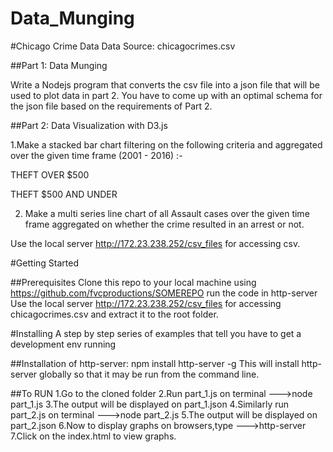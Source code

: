 # Data_Munging

#Chicago Crime Data
Data Source: chicagocrimes.csv

##Part 1: Data Munging


Write a Nodejs program that converts the csv file into a json file that will be used to plot data in part 2. You have to come up with an optimal schema for the json file based on the requirements of Part 2.


##Part 2: Data Visualization with D3.js


1.Make a stacked bar chart filtering on the following criteria and aggregated over the given time frame (2001 - 2016) :-

THEFT OVER $500

THEFT $500 AND UNDER


2.   Make a multi series line chart of all Assault cases over the given time frame aggregated    on whether the crime resulted in an arrest or not.


Use the local server http://172.23.238.252/csv_files for accessing csv.


#Getting Started

##Prerequisites
Clone this repo to your local machine using https://github.com/fvcproductions/SOMEREPO
run the code in http-server
Use the local server http://172.23.238.252/csv_files for accessing chicagocrimes.csv and extract it to the root folder.

#Installing
A step by step series of examples that tell you have to get a development env running

##Installation of http-server:
npm install http-server -g This will install http-server globally so that it may be run from the command line.

##To RUN
1.Go to the cloned folder
2.Run part_1.js on terminal --->node part_1.js
3.The output will be displayed on part_1.json
4.Similarly run part_2.js on terminal --->node part_2.js
5.The output will be displayed on part_2.json
6.Now to display graphs on browsers,type --->http-server
7.Click on the index.html to view graphs.